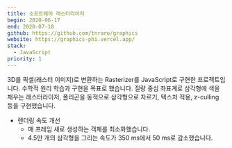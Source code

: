 ```yaml
---
title: 소프트웨어 래스터라이저
begin: 2020-06-17
end: 2020-07-18
github: https://github.com/tnraro/graphics
website: https://graphics-phi.vercel.app/
stack:
  - JavaScript
priority: 1
---
```


3D를 픽셀(래스터 이미지)로 변환하는 Rasterizer를 JavaScript로 구현한 프로젝트입니다. 수학적 원리 학습과 구현을 목표로 했습니다. 질량 중심 좌표계로 삼각형에 색을 채우는 래스터라이저, 폴리곤을 동적으로 삼각형으로 자르기, 텍스처 적용, z-culling 등을 구현했습니다.

- 렌더링 속도 개선
  - 매 프레임 새로 생성하는 객체를 최소화했습니다.
  - 4.5만 개의 삼각형을 그리는 속도가 350 ms에서 50 ms로 감소했습니다.